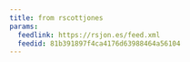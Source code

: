 ```yaml
---
title: from rscottjones
params:
  feedlink: https://rsjon.es/feed.xml
  feedid: 81b391897f4ca4176d63988464a56104
---
```

